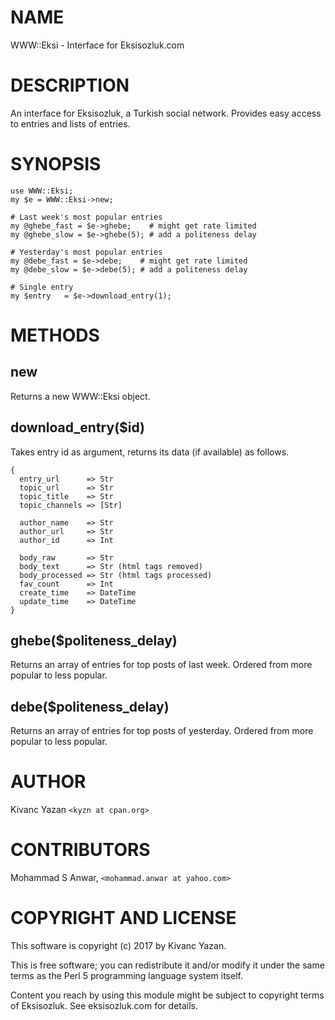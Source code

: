 # NAME

WWW::Eksi - Interface for Eksisozluk.com

# DESCRIPTION

An interface for Eksisozluk, a Turkish social network.
Provides easy access to entries and lists of entries.

# SYNOPSIS

    use WWW::Eksi;
    my $e = WWW::Eksi->new;

    # Last week's most popular entries
    my @ghebe_fast = $e->ghebe;    # might get rate limited
    my @ghebe_slow = $e->ghebe(5); # add a politeness delay

    # Yesterday's most popular entries
    my @debe_fast = $e->debe;    # might get rate limited
    my @debe_slow = $e->debe(5); # add a politeness delay

    # Single entry
    my $entry   = $e->download_entry(1);

# METHODS

## new

Returns a new WWW::Eksi object.

## download\_entry($id)

Takes entry id as argument, returns its data (if available) as follows.

    {
      entry_url      => Str
      topic_url      => Str
      topic_title    => Str
      topic_channels => [Str]

      author_name    => Str
      author_url     => Str
      author_id      => Int

      body_raw       => Str
      body_text      => Str (html tags removed)
      body_processed => Str (html tags processed)
      fav_count      => Int
      create_time    => DateTime
      update_time    => DateTime
    }

## ghebe($politeness\_delay)

Returns an array of entries for top posts of last week.
Ordered from more popular to less popular.

## debe($politeness\_delay)

Returns an array of entries for top posts of yesterday.
Ordered from more popular to less popular.

# AUTHOR

Kivanc Yazan `<kyzn at cpan.org>`

# CONTRIBUTORS

Mohammad S Anwar, `<mohammad.anwar at yahoo.com>`

# COPYRIGHT AND LICENSE

This software is copyright (c) 2017 by Kivanc Yazan.

This is free software; you can redistribute it and/or modify it under
the same terms as the Perl 5 programming language system itself.

Content you reach by using this module might be subject to copyright
terms of Eksisozluk. See eksisozluk.com for details.
